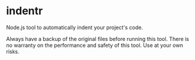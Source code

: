 # indentr
Node.js tool to automatically indent your project's code.

Always have a backup of the original files before running this tool.
There is no warranty on the performance and safety of this tool.
Use at your own risks.
